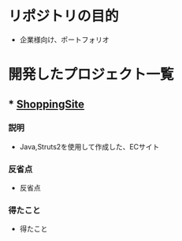 # リポジトリの目的  
* 企業様向け、ポートフォリオ  
  
# 開発したプロジェクト一覧
## * [ShoppingSite](https://github.com/KazumaSakai/ShoppingSite "ShoppingSite")  
### 説明  
* Java,Struts2を使用して作成した、ECサイト  
  
### 反省点  
* 反省点  

### 得たこと
* 得たこと